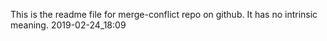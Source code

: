 This is the readme file for merge-conflict repo on github. It has no intrinsic meaning. 2019-02-24_18:09
